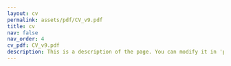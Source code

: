 ```yaml
---
layout: cv
permalink: assets/pdf/CV_v9.pdf
title: cv
nav: false
nav_order: 4
cv_pdf: CV_v9.pdf
description: This is a description of the page. You can modify it in 'pages/_cv.md'. You can also change or remove the top pdf download button.
---
```

